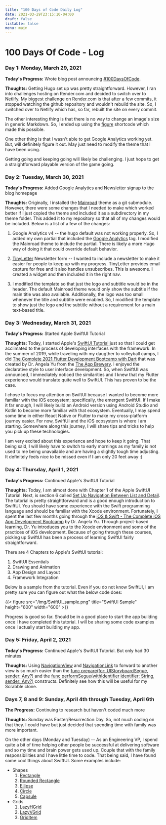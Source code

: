 ```yaml
---
title: "100 Days of Code Daily Log"
date: 2021-03-29T23:15:10-04:00
draft: false
listable: false
menu: main
---
```


# 100 Days Of Code - Log

### Day 1: Monday, March 29, 2021

**Today's Progress:** Wrote blog post announcing [#100DaysOfCode](https://www.100daysofcode.com/rules/).

**Thoughts:** Getting Hugo set up was pretty straightforward. However, I ran into challenges hosting on Render.com and decided to switch over to Netlify. My biggest challenge on Render.com is that after a few commits, it stopped watching the github repository and wouldn't rebuild the site. So, I switched over to Netlify which has, so far, rebuilt the site on every commit. 

The other interesting thing is that there is no way to change an image's size in generic Markdown. So, I ended up using the [figure](https://gohugo.io/content-management/shortcodes/#figure) shortcode which made this possible.

One other thing is that I wasn't able to get Google Analytics working yet. But, will definitely figure it out. May just need to modify the theme that I have been using.

Getting going and keeping going will likely be challenging. I just hope to get a straightforward playable version of the game going.

### Day 2: Tuesday, March 30, 2021

**Today's Progress:** Added Google Analytics and Newsletter signup to the blog homepage

**Thoughts:** Originally, I installed the [Mainroad](https://themes.gohugo.io/mainroad/) theme as a git submodule. However, there were some changes that I needed to make which worked better if I just copied the theme and included it as a subdirectory in my theme folder. This added it to my repository so that all of my changes would be included. Below is a list of a few of the changes:

1. Google Analytics v4 -- the hugo default was not working properly. So, I added my own partial that included the [Google Analytics](https://analytics.google.com) tag. I modified the Mainroad theme to include the partial. There is likely a more Hugo way of doing it that could override default behavior.

2. [TinyLetter](https://tinyletter.com/) Newsletter form -- I wanted to include a newsletter to make it easier for people to keep up with my progress. TinyLetter provides email capture for free and it also handles unsubscribes. This is awesome. I created a widget and then included it in the right nav.

3. I modified the template so that just the logo and subtitle would be in the header. The default Mainroad theme would only show the subtitle if the main title was also available. Additionally, the logo was too small whenever the title and subtitle were enabled. So, I modified the template to show just the logo and the subtitle without a requirement for a main text-based title.

### Day 3: Wednesday, March 31, 2021

**Today's Progress:** Started Apple SwiftUI Tutorial

**Thoughts:** Today, I started Apple's [SwiftUI Tutorial](https://developer.apple.com/tutorials/swiftui) just so that I could get acclimated to the process of developing interfaces with the framework. In the summer of 2019, while traveling with my daugther to volleyball camps, I did [The Complete 2021 Flutter Development Bootcamp with Dart](https://www.udemy.com/course/flutter-bootcamp-with-dart/) that was created by Dr. Angela Yu from the [The App Brewery](https://www.appbrewery.co). I enjoyed the declarative style to user interface development. So, when SwiftUI was announced, I immediately noticed the similarities and I knew that my Flutter experience would translate quite well to SwiftUI. This has proven to be the case.

I chose to focus my attention on SwiftUI because I wanted to become more familiar with the iOS ecosystem; specifically, the emergent SwiftUI. If I make it far enough, I will likely build an Android version using Android Studio and Kotlin to become more familiar with that ecosystem. Eventually, I may spend some time in either React Native or Flutter to make my cross-platform journey easier. For now, SwiftUI and the iOS ecosystem is where I am starting. Somewhere along this journey, I will share tips and tricks to help you pick up these technologies.

I am very excited about this experience and hope to keep it going. That being said, I will likely have to switch to early mornings as my family is not used to me being unavailable and are having a slightly tough time adjusting. It definitely feels nice to be missed even if I am only 20 feet away :)

### Day 4: Thursday, April 1, 2021

**Today's Progress:** Continued Apple's SwiftUI Tutorial

**Thoughts:** Today, I am almost done with Chapter 1 of the Apple SwiftUI Tutorial. Next, is section 6 called [Set Up Navigation Between List and Detail](https://developer.apple.com/tutorials/swiftui/building-lists-and-navigation). The tutorial is pretty straightforward and is a good enough introduction to SwiftUI. You should have some experience with the Swift programming language and should be familiar with the Xcode environment. Fortunately, I spent the last few months going through the [iOS & Swift - The Complete iOS App Development Bootcamp](https://www.udemy.com/course/ios-13-app-development-bootcamp/) by Dr. Angela Yu. Through project-based learning, Dr. Yu introduces you to the Xcode environment and some of the practices of iOS development. Because of going through these courses, picking up SwiftUI has been a process of learning SwiftUI fairly straightforward. 

There are 4 Chapters to Apple's SwiftUI tutorial:

1. SwiftUI Essentials
2. Drawing and Animation
3. App Design and Layout
4. Framework Integration

Below is a sample from the tutorial. Even if you do not know SwiftUI, I am pretty sure you can figure out what the below code does:

{{< figure src="/img/SwiftUI_sample.png" title="SwiftUI Sample" height="600" width="600" >}}

Progress is good so far. Should be in a good place to start the app building once I have completed this tutorial. I will be sharing some code examples once I actually start building my app.

### Day 5: Friday, April 2, 2021

**Today's Progress:** Continued Apple's SwiftUI Tutorial. But only had 30 minutes

**Thoughts:** Using [NavigationView](https://developer.apple.com/documentation/swiftui/navigationview) and [NavigationLink](https://developer.apple.com/documentation/swiftui/navigationlink) to forward to another view is so much easier than the [func prepare(for: UIStoryboardSegue, sender: Any?)
](https://developer.apple.com/documentation/uikit/uiviewcontroller/1621490-prepare) and the [func performSegue(withIdentifier identifier: String, sender: Any?)](https://developer.apple.com/documentation/uikit/uiviewcontroller/1621413-performsegue) constructs. Definitely see how this will be useful for my Scrabble clone.

### Days 7, 8 and 9: Sunday, April 4th through Tuesday, April 6th

**The Progress:** Continuing to research but haven't coded much more

**Thoughts:** Sunday was Easter/Resurrection Day. So, not much coding on that they. I could have but just decided that spending time with family was more important.

On the other days (Monday and Tuesday) -- As an Engineering VP, I spend quite a bit of time helping other people be successful at delivering software and so my time and brain power gets used up. Couple that with the family responsibilities and I have little time to code. That being said, I have found some cool things about SwiftUI. Some examples include:

* Shapes
    1. [Rectangle](https://developer.apple.com/documentation/swiftui/rectangle)
    2. [Rounded Rectangle](https://developer.apple.com/documentation/swiftui/roundedrectangle)
    3. [Ellipse](https://developer.apple.com/documentation/swiftui/ellipse)
    4. [Circle](https://developer.apple.com/documentation/swiftui/circle)
    5. [Capsule](https://developer.apple.com/documentation/swiftui/capsule)
* Grids
    1. [LazyHGrid](https://developer.apple.com/documentation/swiftui/lazyhgrid)
    2. [LazyVGrid](https://developer.apple.com/documentation/swiftui/lazyvgrid)
    3. [GridItem](https://developer.apple.com/documentation/swiftui/griditem)
